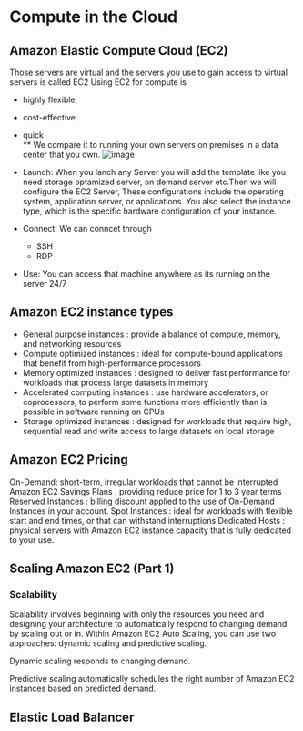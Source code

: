 # Compute in the Cloud
## Amazon Elastic Compute Cloud (EC2)
Those servers are virtual and the servers you use to gain access to virtual servers is called EC2
Using EC2 for compute is 
- highly flexible, 
- cost-effective
- quick  
** We compare it to running your own servers on premises in a data center that you own.
![image](https://user-images.githubusercontent.com/43639867/193493709-cc12f21a-4eb6-45d4-920b-c60c252d05de.png)

- Launch:
When you lanch any Server you will add the template like you need storage optamized server, on demand server etc.Then we will configure the EC2 Server,
These configurations include the operating system, application server, or applications. You also select the instance type, which is the specific hardware configuration of your instance. 
- Connect:
We can conncet through
  - SSH
  - RDP
 
 - Use:
 You can access that machine anywhere as its running on the server 24/7
 ## Amazon EC2 instance types
 - General purpose instances : provide a balance of compute, memory, and networking resources
 - Compute optimized instances : ideal for compute-bound applications that benefit from high-performance processors
 - Memory optimized instances : designed to deliver fast performance for workloads that process large datasets in memory
 - Accelerated computing instances :  use hardware accelerators, or coprocessors, to perform some functions more efficiently than is possible in software running on CPUs
 - Storage optimized instances : designed for workloads that require high, sequential read and write access to large datasets on local storage
 

## Amazon EC2 Pricing
On-Demand: short-term, irregular workloads that cannot be interrupted
Amazon EC2 Savings Plans : providing reduce price for 1 to 3 year terms
Reserved Instances : billing discount applied to the use of On-Demand Instances in your account.
Spot Instances : ideal for workloads with flexible start and end times, or that can withstand interruptions
Dedicated Hosts : physical servers with Amazon EC2 instance capacity that is fully dedicated to your use. 

## Scaling Amazon EC2 (Part 1)
### Scalability
Scalability involves beginning with only the resources you need and designing your architecture to automatically respond to changing demand by scaling out or in. 
Within Amazon EC2 Auto Scaling, you can use two approaches: dynamic scaling and predictive scaling.

Dynamic scaling responds to changing demand. 

Predictive scaling automatically schedules the right number of Amazon EC2 instances based on predicted demand.

## Elastic Load Balancer

 
 
